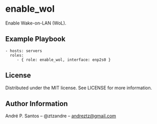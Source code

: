 enable_wol
==========

Enable Wake-on-LAN (WoL).



Example Playbook
----------------


    - hosts: servers
      roles:
         - { role: enable_wol, interface: enp2s0 }

License
-------

Distributed under the MIT license. See LICENSE for more information.

Author Information
------------------

André P. Santos – @ztzandre – andreztz@gmail.com



